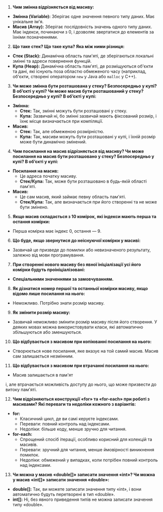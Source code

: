 1. **Чим змінна відрізняється від масиву:**
  - **Змінна (Variable):** Зберігає одне значення певного типу даних. Має унікальне ім'я.
  - **Масив (Array):** Зберігає послідовність значень одного типу даних. Має індекси, починаючи з 0, і дозволяє звертатися до елементів за їхніми позначеннями.

2. **Що таке стек? Що таке купа? Яка між ними різниця:**
  - **Стек (Stack):** Динамічна область пам'яті, де зберігаються локальні змінні та адреси повернення функцій.
  - **Купа (Heap):** Динамічна область пам'яті, де розміщуються об'єкти та дані, які існують поза областю обмеженого часу (наприклад, об'єкти, створені оператором `new` у Java або `malloc` у C++).

3. **Чи може змінна бути розташована у стеку? Безпосередньо у купі? В об’єкті у купі? Чи може масив бути розташований у стеку? Безпосередньо у купі? В об’єкті у купі:**
  - **Змінна:**
    - **Стек:** Так, змінні можуть бути розташовані у стеку.
    - **Купа:** Зазвичай ні, бо змінні зазвичай мають фіксований розмір, і їхнє місце визначається при компіляції.
  - **Масив:**
    - **Стек:** Так, але обмеженою розмірністю.
    - **Купа:** Так, масиви можуть бути розташовані у купі, і їхній розмір може бути динамічно змінений.

4. **Чим посилання на масив відрізняється від масиву? Чи може посилання на масив бути розташовано у стеку? Безпосередньо у купі? В об’єкті у купі:**
  - **Посилання на масив:**
    - Це адреса початку масиву.
    - **Стек/Купа:** Так, може бути розташовано в будь-якій області пам'яті.
  - **Масив:**
    - Це сам масив, який займає певну область пам'яті.
    - **Стек/Купа:** Так, але визначається при його створенні та не може бути змінено.

5. **Якщо масив складається з 10 комірок, які індекси мають перша та остання комірки:**
  - Перша комірка має індекс 0, остання — 9.

6. **Що буде, якщо звернутися до неіснуючої комірки у масиві:**
  - Зазвичай це призведе до помилки або невизначеного результату, залежно від мови програмування.

7. **При створенні нового масиву без явної ініціалізації усі його комірки будуть проініціалізовані:**
  - **Спеціальними значеннями за замовчуванням.**

8. **Як дізнатися номер першої та останньої комірки масиву, якщо відомо лише посилання на нього:**
  - Неможливо. Потрібно знати розмір масиву.

9. **Як змінити розмір масиву:**
  - Зазвичай неможливо змінити розмір масиву після його створення. У деяких мовах можна використовувати класи, які автоматично збільшуються або зменшуються.

10. **Що відбувається з масивом при копіюванні посилання на нього:**
  - Створюється нове посилання, яке вказує на той самий масив. Масив сам залишається незмінним.

11. **Що відбувається з масивом при втрачанні посилання на нього:**
  - Масив залишається в пам'ят

і, але втрачається можливість доступу до нього, що може призвести до витоку пам'яті.

12. **Чим відрізняються конструкції «for» та «for-each» при роботі з масивами? Які переваги та недоліки кожного з варіантів:**
  - **for:**
    - Класичний цикл, де ви самі керуєте індексами.
    - Переваги: повний контроль над індексами.
    - Недоліки: більше коду, менше зручно для читання.
  - **for-each:**
    - Спрощений спосіб ітерації, особливо корисний для колекцій та масивів.
    - Переваги: зручний для читання, менше ймовірності виникнення помилок.
    - Недоліки: обмежений у випадках, коли потрібен повний контроль над індексами.

13. **Чи можна у масив «double[]» записати значення «int»? Чи можна у масив «int[]» записати значення «double»:**
  - **double[]:** Так, ви можете записати значення типу «int», і вони автоматично будуть перетворені в тип «double».
  - **int[]:** Ні, без явного приведення типів не можна записати значення типу «double». 
